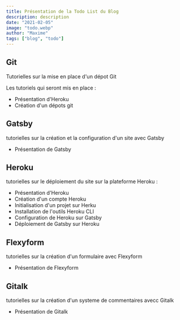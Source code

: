 ```yaml
---
title: Présentation de la Todo List du Blog
description: description
date: "2021-02-05"
image: "todo.webp"
author: "Maxime"
tags: ["blog", "todo"]
---
```


## Git

Tutorielles sur la mise en place d'un dépot Git

Les tutoriels qui seront mis en place :

- Présentation d'Heroku
- Création d'un dépots git

## Gatsby

tutorielles sur la création et la configuration d'un site avec Gatsby

- Présentation de Gatsby

## Heroku

tutorielles sur le déploiement du site sur la plateforme Heroku :

- Présentation d'Heroku
- Création d'un compte Heroku
- Initialisation d'un projet sur Herku
- Installation de l'outils Heroku CLI
- Configuration de Heroku sur Gatsby
- Déploiement de Gatsby sur Heroku

## Flexyform

tutorielles sur la création d'un formulaire avec Flexyform

- Présentation de Flexyform

## Gitalk

tutorielles sur la création d'un systeme de commentaires avecc Gitalk

- Présentation de Gitalk
